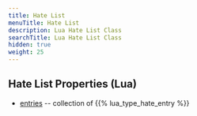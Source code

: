 ```yaml
---
title: Hate List
menuTitle: Hate List
description: Lua Hate List Class
searchTitle: Lua Hate List Class
hidden: true
weight: 25
---
```


## Hate List Properties (Lua)
- [entries](entries) -- collection of {{% lua_type_hate_entry %}}